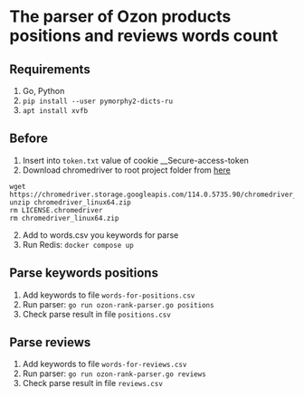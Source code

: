 # The parser of Ozon products positions and reviews words count

## Requirements

1. Go, Python
2. `pip install --user pymorphy2-dicts-ru`
3. `apt install xvfb`

## Before
1. Insert into `token.txt` value of cookie __Secure-access-token
2. Download chromedriver to root project folder from [here](https://chromedriver.storage.googleapis.com/index.html?path=114.0.5735.90/)
```shell
wget https://chromedriver.storage.googleapis.com/114.0.5735.90/chromedriver_linux64.zip
unzip chromedriver_linux64.zip
rm LICENSE.chromedriver
rm chromedriver_linux64.zip
```
2. Add to words.csv you keywords for parse
3. Run Redis: `docker compose up`

## Parse keywords positions
1. Add keywords to file `words-for-positions.csv`
2. Run parser: `go run ozon-rank-parser.go positions`
3. Check parse result in file `positions.csv`

## Parse reviews
1. Add keywords to file `words-for-reviews.csv`
2. Run parser: `go run ozon-rank-parser.go reviews`
3. Check parse result in file `reviews.csv`